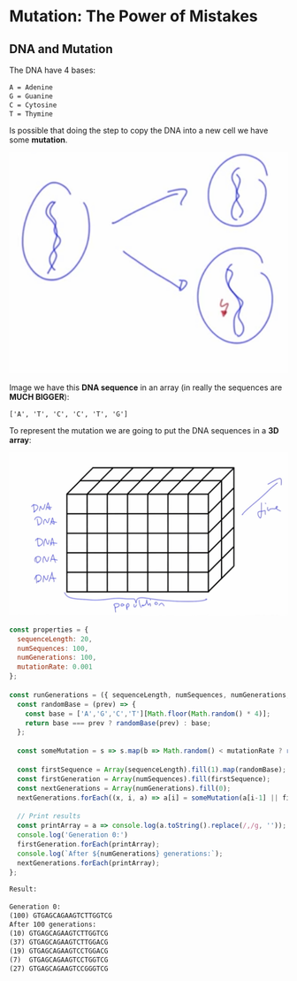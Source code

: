 # Mutation: The Power of Mistakes

## DNA and Mutation

The DNA have 4 bases:

```
A = Adenine
G = Guanine
C = Cytosine
T = Thymine
```

Is possible that doing the step to copy the DNA into a new cell we have some **mutation**.

![mutationcell](../assets/mutationcell.png "mutationcell")

Image we have this **DNA sequence** in an array (in really the sequences are **MUCH BIGGER**):

```
['A', 'T', 'C', 'C', 'T', 'G']
```

To represent the mutation we are going to put the DNA sequences in a **3D array**:

![3d](../assets/3d.png "3d")

```javascript
const properties = {
  sequenceLength: 20,
  numSequences: 100,
  numGenerations: 100,
  mutationRate: 0.001
};
  
const runGenerations = ({ sequenceLength, numSequences, numGenerations,  mutationRate }) => {
  const randomBase = (prev) => {
    const base = ['A','G','C','T'][Math.floor(Math.random() * 4)];
    return base === prev ? randomBase(prev) : base;
  };
  
  const someMutation = s => s.map(b => Math.random() < mutationRate ? randomBase(b): b); 
  
  const firstSequence = Array(sequenceLength).fill(1).map(randomBase);
  const firstGeneration = Array(numSequences).fill(firstSequence);
  const nextGenerations = Array(numGenerations).fill(0);
  nextGenerations.forEach((x, i, a) => a[i] = someMutation(a[i-1] || firstSequence));
 
  // Print results
  const printArray = a => console.log(a.toString().replace(/,/g, ''));
  console.log('Generation 0:')
  firstGeneration.forEach(printArray);
  console.log(`After ${numGenerations} generations:`);
  nextGenerations.forEach(printArray);
};

```

```
Result:

Generation 0:
(100) GTGAGCAGAAGTCTTGGTCG
After 100 generations:
(10) GTGAGCAGAAGTCTTGGTCG
(37) GTGAGCAGAAGTCTTGGACG
(19) GTGAGCAGAAGTCCTGGACG
(7)  GTGAGCAGAAGTCCTGGTCG
(27) GTGAGCAGAAGTCCGGGTCG
```

